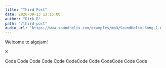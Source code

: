```yaml
---
title: "Third Post"
date: 2020-09-13 13:16:00
author: "Dirk B"
path: "/third-post"
audio_url: "https://www.soundhelix.com/examples/mp3/SoundHelix-Song-1.mp3"
---
```


Welcome to algojam!

3

Code
Code
Code
Code
Code
CodeCode
Code
CodeCode
Code
Code
